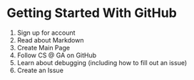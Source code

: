 # Getting Started With GitHub

1. Sign up for account
2. Read about Markdown
3. Create Main Page
4. Follow CS @ GA on GitHub
5. Learn about debugging (including how to fill out an issue)
6. Create an Issue
